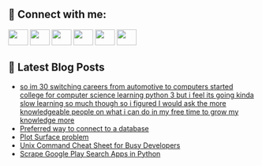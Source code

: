 ## 🔎 Connect with me:
[<img height="32" width="40" src="https://cdn.jsdelivr.net/npm/simple-icons@v5/icons/telegram.svg" />](https://t.me/bullbesh)
[<img height="32" width="40" src="https://cdn.jsdelivr.net/npm/simple-icons@v5/icons/vk.svg" />](https://vk.com/bullbesh)
[<img height="32" width="40" src="https://cdn.jsdelivr.net/npm/simple-icons@v5/icons/twitter.svg" />](https://twitter.com/bullbesh1)
[<img height="32" width="40" src="https://cdn.jsdelivr.net/npm/simple-icons@v5/icons/instagram.svg" />](https://www.instagram.com/bullbesh)
[<img height="32" width="40" src="https://cdn.jsdelivr.net/npm/simple-icons@v5/icons/reddit.svg" />](https://www.reddit.com/user/bullbesh)
[<img height="32" width="40" src="https://cdn.jsdelivr.net/npm/simple-icons@v5/icons/youtube.svg" />](https://www.youtube.com/channel/UCtfjRs6uzgq5mfm8S06WTcg)

## 📕 Latest Blog Posts
<!-- BLOG-POST-LIST:START -->
- [so im 30 switching careers from automotive to computers started college for computer science learning python 3 but i feel its going kinda slow learning so much though so i figured I would ask the more knowledgeable people on what i can do in my free time to grow my knowledge more](https://www.reddit.com/r/Python/comments/tz7tcm/so_im_30_switching_careers_from_automotive_to/)
- [Preferred way to connect to a database](https://www.reddit.com/r/Python/comments/tz7aj5/preferred_way_to_connect_to_a_database/)
- [Plot Surface problem](https://www.reddit.com/r/Python/comments/tz6ysh/plot_surface_problem/)
- [Unix Command Cheat Sheet for Busy Developers](https://www.reddit.com/r/Python/comments/tz62m7/unix_command_cheat_sheet_for_busy_developers/)
- [Scrape Google Play Search Apps in Python](https://www.reddit.com/r/Python/comments/tz621l/scrape_google_play_search_apps_in_python/)
<!-- BLOG-POST-LIST:END -->
